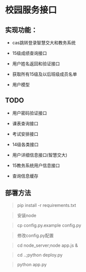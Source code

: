 # 校园服务接口

## 实现功能：

* cas跳转登录智慧交大和教务系统

* 15级成绩查询接口

* 用户姓名返回和验证接口

* 获取所有15级及以后班级成员名单

* 用户模型

## TODO

* 用户密码验证接口

* 课表查询接口

* 考试安排接口

* 14级各类接口

* 用户详细信息接口(智慧交大)

* 15教务系统用户信息接口

* 查询信息缓存

## 部署方法
> pip install -r requirements.txt

> 安装node

> cp config.py.example config.py

> 修改config.py配置

> cd node_server;node app.js &

> cd ..;python deploy.py

> python app.py
